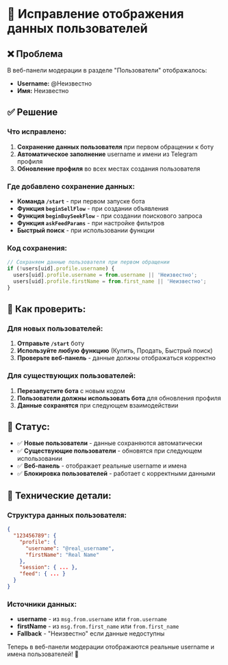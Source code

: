 # 👤 Исправление отображения данных пользователей

## ❌ Проблема
В веб-панели модерации в разделе "Пользователи" отображалось:
- **Username:** @Неизвестно
- **Имя:** Неизвестно

## ✅ Решение

### Что исправлено:
1. **Сохранение данных пользователя** при первом обращении к боту
2. **Автоматическое заполнение** username и имени из Telegram профиля
3. **Обновление профиля** во всех местах создания пользователя

### Где добавлено сохранение данных:
- **Команда `/start`** - при первом запуске бота
- **Функция `beginSellFlow`** - при создании объявления
- **Функция `beginBuySeekFlow`** - при создании поискового запроса
- **Функция `askFeedParams`** - при настройке фильтров
- **Быстрый поиск** - при использовании функции

### Код сохранения:
```javascript
// Сохраняем данные пользователя при первом обращении
if (!users[uid].profile.username) {
  users[uid].profile.username = from.username || 'Неизвестно';
  users[uid].profile.firstName = from.first_name || 'Неизвестно';
}
```

## 🚀 Как проверить:

### Для новых пользователей:
1. **Отправьте `/start`** боту
2. **Используйте любую функцию** (Купить, Продать, Быстрый поиск)
3. **Проверьте веб-панель** - данные должны отображаться корректно

### Для существующих пользователей:
1. **Перезапустите бота** с новым кодом
2. **Пользователи должны использовать бота** для обновления профиля
3. **Данные сохранятся** при следующем взаимодействии

## 📱 Статус:

- ✅ **Новые пользователи** - данные сохраняются автоматически
- ✅ **Существующие пользователи** - обновятся при следующем использовании
- ✅ **Веб-панель** - отображает реальные username и имена
- ✅ **Блокировка пользователей** - работает с корректными данными

## 🔧 Технические детали:

### Структура данных пользователя:
```json
{
  "123456789": {
    "profile": {
      "username": "@real_username",
      "firstName": "Real Name"
    },
    "session": { ... },
    "feed": { ... }
  }
}
```

### Источники данных:
- **username** - из `msg.from.username` или `from.username`
- **firstName** - из `msg.from.first_name` или `from.first_name`
- **Fallback** - "Неизвестно" если данные недоступны

Теперь в веб-панели модерации отображаются реальные username и имена пользователей! 🎉









